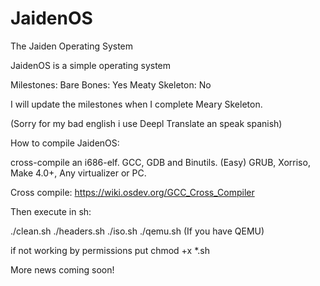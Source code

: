 # JaidenOS
The Jaiden Operating System

JaidenOS is a simple operating system

Milestones:
Bare Bones: Yes
Meaty Skeleton: No

I will update the milestones when I complete Meary Skeleton.

(Sorry for my bad english i use Deepl Translate an speak spanish)

How to compile JaidenOS:

cross-compile an i686-elf. GCC, GDB and Binutils. (Easy)
GRUB, Xorriso, Make 4.0+, Any virtualizer or PC.

Cross compile: 
https://wiki.osdev.org/GCC_Cross_Compiler

Then execute in sh:

./clean.sh
./headers.sh
./iso.sh
./qemu.sh (If you have QEMU)

if not working by permissions put chmod +x *.sh

More news coming soon!
